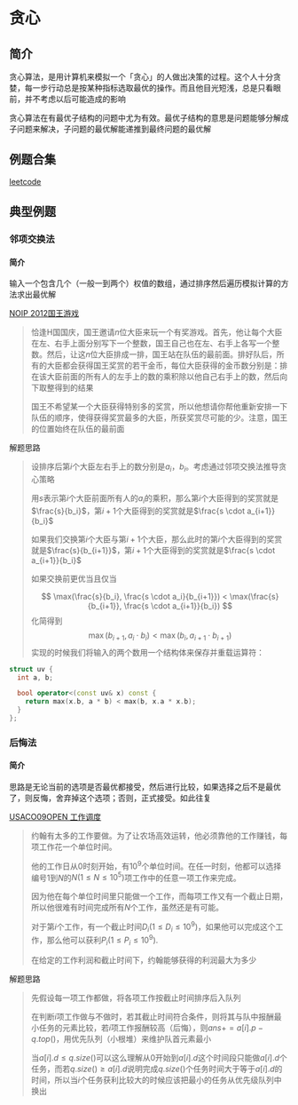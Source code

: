 # 贪心

## 简介
贪心算法，是用计算机来模拟一个「贪心」的人做出决策的过程。这个人十分贪婪，每一步行动总是按某种指标选取最优的操作。而且他目光短浅，总是只看眼前，并不考虑以后可能造成的影响

贪心算法在有最优子结构的问题中尤为有效。最优子结构的意思是问题能够分解成子问题来解决，子问题的最优解能递推到最终问题的最优解

## 例题合集
[leetcode](https://leetcode.com/tag/greedy/)

## 典型例题
### 邻项交换法
#### 简介
输入一个包含几个（一般一到两个）权值的数组，通过排序然后遍历模拟计算的方法求出最优解

[NOIP 2012国王游戏](https://vijos.org/p/1779)
> 恰逢H国国庆，国王邀请$n$位大臣来玩一个有奖游戏。首先，他让每个大臣在左、右手上面分别写下一个整数，国王自己也在左、右手上各写一个整数。然后，让这$n$位大臣排成一排，国王站在队伍的最前面。排好队后，所有的大臣都会获得国王奖赏的若干金币，每位大臣获得的金币数分别是：排在该大臣前面的所有人的左手上的数的乘积除以他自己右手上的数，然后向下取整得到的结果
> 
> 国王不希望某一个大臣获得特别多的奖赏，所以他想请你帮他重新安排一下队伍的顺序，使得获得奖赏最多的大臣，所获奖赏尽可能的少。注意，国王的位置始终在队伍的最前面

解题思路
> 设排序后第$i$个大臣左右手上的数分别是$a_i$，$b_i$。考虑通过邻项交换法推导贪心策略
>
> 用$s$表示第$i$个大臣前面所有人的$a_i$的乘积，那么第$i$个大臣得到的奖赏就是$\frac{s}{b_i}$，第$i + 1$个大臣得到的奖赏就是$\frac{s \cdot a_{i+1}}{b_i}$
>
> 如果我们交换第$i$个大臣与第$i + 1$个大臣，那么此时的第$i$个大臣得到的奖赏就是$\frac{s}{b_{i+1}}$，第$i + 1$个大臣得到的奖赏就是$\frac{s \cdot a_{i+1}}{b_i}$
>
> 如果交换前更优当且仅当
>
> $$
\max(\frac{s}{b_i}, \frac{s \cdot a_i}{b_{i+1}}) < \max(\frac{s}{b_{i+1}}, \frac{s \cdot a_{i+1}}{b_i})
> $$
> 化简得到
> $$
\max(b_{i+1}, a_i \cdot b_i) < \max(b_i, a_{i+1} \cdot b_{i+1})
> $$
> 实现的时候我们将输入的两个数用一个结构体来保存并重载运算符：

```cpp
struct uv {
  int a, b;

  bool operator<(const uv& x) const {
    return max(x.b, a * b) < max(b, x.a * x.b);
  }
};
```

### 后悔法
#### 简介
思路是无论当前的选项是否最优都接受，然后进行比较，如果选择之后不是最优了，则反悔，舍弃掉这个选项；否则，正式接受。如此往复

[USACO09OPEN 工作调度](https://www.luogu.com.cn/problem/P2949)
> 约翰有太多的工作要做。为了让农场高效运转，他必须靠他的工作赚钱，每项工作花一个单位时间。
> 
> 他的工作日从$0$时刻开始，有$10^9$个单位时间。在任一时刻，他都可以选择编号$1$到$N$的$N(1 \leq N \leq 10^5)$项工作中的任意一项工作来完成。
> 
> 因为他在每个单位时间里只能做一个工作，而每项工作又有一个截止日期，所以他很难有时间完成所有$N$个工作，虽然还是有可能。
> 
> 对于第$i$个工作，有一个截止时间$D_i(1 \leq D_i \leq 10^9)$，如果他可以完成这个工作，那么他可以获利$P_i( 1\leq P_i\leq 10^9 )$.
> 
> 在给定的工作利润和截止时间下，约翰能够获得的利润最大为多少

解题思路
> 先假设每一项工作都做，将各项工作按截止时间排序后入队列
>
> 在判断$i$项工作做与不做时，若其截止时间符合条件，则将其与队中报酬最小任务的元素比较，若$i$项工作报酬较高（后悔），则$ans += a[i].p - q.top()$，用优先队列（小根堆）来维护队首元素最小
>
> 当$a[i].d \leq q.size()$可以这么理解从$0$开始到$a[i].d$这个时间段只能做$a[i].d$个任务，而若$q.size() \geq a[i].d$说明完成$q.size()$个任务时间大于等于$a[i].d$的时间，所以当$i$个任务获利比较大的时候应该把最小的任务从优先级队列中换出